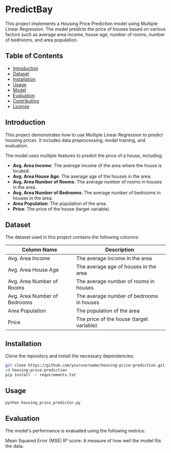 # PredictBay

This project implements a Housing Price Prediction model using Multiple Linear Regression. The model predicts the price of houses based on various factors such as average area income, house age, number of rooms, number of bedrooms, and area population.

## Table of Contents
- [Introduction](#introduction)
- [Dataset](#dataset)
- [Installation](#installation)
- [Usage](#usage)
- [Model](#model)
- [Evaluation](#evaluation)
- [Contributing](#contributing)
- [License](#license)

## Introduction

This project demonstrates how to use Multiple Linear Regression to predict housing prices. It includes data preprocessing, model training, and evaluation.

The model uses multiple features to predict the price of a house, including:
- **Avg. Area Income**: The average income of the area where the house is located.
- **Avg. Area House Age**: The average age of the houses in the area.
- **Avg. Area Number of Rooms**: The average number of rooms in houses in the area.
- **Avg. Area Number of Bedrooms**: The average number of bedrooms in houses in the area.
- **Area Population**: The population of the area.
- **Price**: The price of the house (target variable).

## Dataset

The dataset used in this project contains the following columns:

| Column Name                       | Description                                      |
|-----------------------------------|--------------------------------------------------|
| Avg. Area Income                  | The average income in the area                   |
| Avg. Area House Age               | The average age of houses in the area            |
| Avg. Area Number of Rooms         | The average number of rooms in houses            |
| Avg. Area Number of Bedrooms      | The average number of bedrooms in houses         |
| Area Population                   | The population of the area                       |
| Price                             | The price of the house (target variable)         |

## Installation

Clone the repository and install the necessary dependencies:

```bash
git clone https://github.com/yourusername/housing-price-prediction.git
cd housing-price-prediction
pip install -r requirements.txt
```

## Usage
```bash
python housing_price_predictor.py
```

## Evaluation
The model's performance is evaluated using the following metrics:

Mean Squared Error (MSE)
R² score: A measure of how well the model fits the data.
